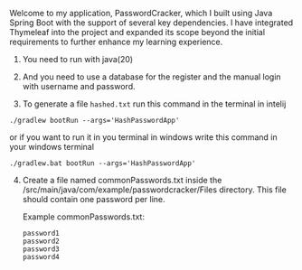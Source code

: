 Welcome to my application, PasswordCracker, which I built using Java Spring Boot with the support of several key dependencies. I have integrated Thymeleaf into the project and expanded its scope beyond the initial requirements to further enhance my learning experience.

1. You need to run with java(20)

2. And you need to use a database for the register and the manual login with username and password.
 
3. To generate a file `hashed.txt` run this command in the terminal in intelij
  ```
  ./gradlew bootRun --args='HashPasswordApp'
  ```
or if you want to run it in you terminal in windows write this command in your windows terminal
```
./gradlew.bat bootRun --args='HashPasswordApp'
```
 
4. Create a file named commonPasswords.txt inside the /src/main/java/com/example/passwordcracker/Files directory. This file should contain one password per line.

   
  
   Example commonPasswords.txt:

   ```
   password1
   password2
   password3
   password4
   ```
